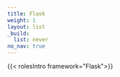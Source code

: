 ```yaml
---
title: Flask
weight: 1
layout: list
_build:
  list: never
no_nav: true
---
```


{{< rolesIntro framework="Flask">}}
